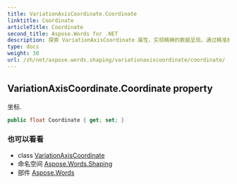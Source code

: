 ```yaml
---
title: VariationAxisCoordinate.Coordinate
linktitle: Coordinate
articleTitle: Coordinate
second_title: Aspose.Words for .NET
description: 探索 VariationAxisCoordinate 属性，实现精确的数据呈现。通过精准的坐标管理和优化，提升您的项目效率。
type: docs
weight: 30
url: /zh/net/aspose.words.shaping/variationaxiscoordinate/coordinate/
---
```

## VariationAxisCoordinate.Coordinate property

坐标.

```csharp
public float Coordinate { get; set; }
```

### 也可以看看

* class [VariationAxisCoordinate](../)
* 命名空间 [Aspose.Words.Shaping](../../../aspose.words.shaping/)
* 部件 [Aspose.Words](../../../)
